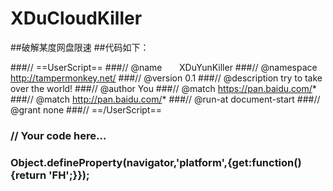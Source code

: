 # XDuCloudKiller
##破解某度网盘限速
##代码如下：

###// ==UserScript==
###// @name        XDuYunKiller
###// @namespace   http://tampermonkey.net/
###// @version      0.1
###// @description  try to take over the world!
###// @author       You
###// @match        https://pan.baidu.com/*
###// @match        http://pan.baidu.com/*
###// @run-at       document-start
###// @grant        none
###// ==/UserScript==
###    // Your code here...
###    Object.defineProperty(navigator,'platform',{get:function(){return 'FH';}});
